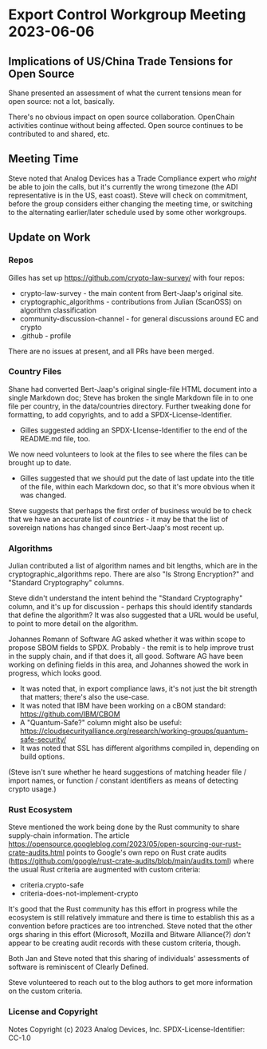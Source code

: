 # Export Control Workgroup Meeting 2023-06-06

## Implications of US/China Trade Tensions for Open Source

Shane presented an assessment of what the current tensions mean for open source: not a lot, basically.

There's no obvious impact on open source collaboration. OpenChain activities continue without being affected. 
Open source continues to be contributed to and shared, etc.

## Meeting Time

Steve noted that Analog Devices has a Trade Compliance expert who _might_ be able to join the calls, but it's 
currently the wrong timezone (the ADI representative is in the US, east coast). Steve will check on commitment, 
before the group considers either changing the meeting time, or switching to the alternating earlier/later 
schedule used by some other workgroups.

## Update on Work

### Repos


Gilles has set up https://github.com/crypto-law-survey/ with four repos:
- crypto-law-survey - the main content from Bert-Jaap's original site.
- cryptographic_algorithms - contributions from Julian (ScanOSS) on algorithm classification
- community-discussion-channel - for general discussions around EC and crypto
- .github - profile

There are no issues at present, and all PRs have been merged.

### Country Files

Shane had converted Bert-Jaap's original single-file HTML document into a single Markdown doc; 
Steve has broken the single Markdown file in to one file per country, in the data/countries 
directory. Further tweaking done for formatting, to add copyrights, and to add a SPDX-License-Identifier.
- Gilles suggested adding an SPDX-LIcense-Identifier to the end of the README.md file, too.

We now need volunteers to look at the files to see where the files can be brought up to date.
- Gilles suggested that we should put the date of last update into the title of the file, within each 
Markdown doc, so that it's more obvious when it was changed.

Steve suggests that perhaps the first order of business would be to check that we have an accurate 
list of _countries_ - it may be that the list of sovereign nations has changed since Bert-Jaap's most 
recent up.

### Algorithms

Julian contributed a list of algorithm names and bit lengths, which are in the cryptographic_algorithms repo. 
There are also "Is Strong Encryption?" and "Standard Cryptography" columns.

Steve didn't understand the intent behind the "Standard Cryptography" column, and it's up for discussion - perhaps 
this should identify standards that define the algorithm? It was also suggested that a URL would be useful, to point 
to more detail on the algorithm.

Johannes Romann of Software AG asked whether it was within scope to propose SBOM fields to SPDX. Probably - the remit 
is to help improve trust in the supply chain, and if that does it, all good. Software AG have been working on defining
fields in this area, and Johannes showed the work in progress, which looks good.

- It was noted that, in export compliance laws, it's not just the bit strength that matters; there's also the use-case.
- It was noted that IBM have been working on a cBOM standard: https://github.com/IBM/CBOM
- A "Quantum-Safe?" column might also be useful: https://cloudsecurityalliance.org/research/working-groups/quantum-safe-security/
- It was noted that SSL has different algorithms compiled in, depending on build options.

(Steve isn't sure whether he heard suggestions of matching header file / import names, or function / constant identifiers as 
means of detecting crypto usage.)

### Rust Ecosystem

Steve mentioned the work being done by the Rust community to share supply-chain information. The article 
https://opensource.googleblog.com/2023/05/open-sourcing-our-rust-crate-audits.html points to Google's own 
repo on Rust crate audits (https://github.com/google/rust-crate-audits/blob/main/audits.toml) where the 
usual Rust criteria are augmented with custom criteria:
- criteria.crypto-safe
- criteria-does-not-implement-crypto

It's good that the Rust community has this effort in progress while the ecosystem is still relatively immature and 
there is time to establish this as a convention before practices are too intrenched. Steve noted that the other 
orgs sharing in this effort (Microsoft, Mozilla and Bitware Alliance(?) _don't_ appear to be creating audit records 
with these custom criteria, though.

Both Jan and Steve noted that this sharing of individuals' assessments of software is reminiscent of Clearly Defined.

Steve volunteered to reach out to the blog authors to get more information on the custom criteria.

### License and Copyright
Notes Copyright (c) 2023 Analog Devices, Inc.
SPDX-License-Identifier: CC-1.0
